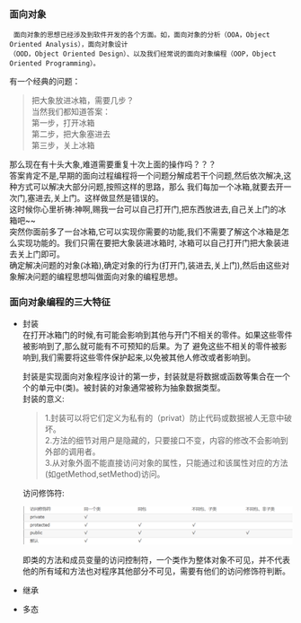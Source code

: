 ### 面向对象

     面向对象的思想已经涉及到软件开发的各个方面。如，面向对象的分析（OOA，Object Oriented Analysis），面向对象设计
    （OOD，Object Oriented Design）、以及我们经常说的面向对象编程（OOP，Object Oriented Programming）。
   有一个经典的问题：<br>
   >把大象放进冰箱，需要几步？<br>
   当然我们都知道答案：<br>
   >第一步，打开冰箱<br>
   >第二步，把大象塞进去<br>
   >第三步，关上冰箱<br>
   
   那么现在有十头大象,难道需要重复十次上面的操作吗？？？<br>
   答案肯定不是,早期的面向过程编程将一个问题分解成若干个问题,然后依次解决,这种方式可以解决大部分问题,按照这样的思路，那么
   我们每加一个冰箱,就要去开一次门,塞进去,关上门。这样做显然是错误的。<br>
   这时候你心里祈祷:神啊,赐我一台可以自己打开门,把东西放进去,自己关上门的冰箱吧~~<br>
   突然你面前多了一台冰箱,它可以实现你需要的功能,我们不需要了解这个冰箱是怎么实现功能的。我们只需在要把大象装进冰箱时,
   冰箱可以自己打开门把大象装进去关上门即可。<br>
   确定解决问题的对象(冰箱),确定对象的行为(打开门,装进去,关上门),然后由这些对象解决问题的编程思想叫做面向对象的编程思想。

### 面向对象编程的三大特征
* 封装<br>
     在打开冰箱门的时候,有可能会影响到其他与开门不相关的零件。如果这些零件被影响到了,那么就可能有不可预知的后果。为了
     避免这些不相关的零件被影响到,我们需要将这些零件保护起来,以免被其他人修改或者影响到。<br>
     
     封装是实现面向对象程序设计的第一步，封装就是将数据或函数等集合在一个个的单元中(类)。被封装的对象通常被称为抽象数据类型。<br>
     封装的意义:<br>
     > 1.封装可以将它们定义为私有的（privat）防止代码或数据被人无意中破坏。<br>
     > 2.方法的细节对用户是隐藏的，只要接口不变，内容的修改不会影响到外部的调用者。<br>
     > 3.从对象外面不能直接访问对象的属性，只能通过和该属性对应的方法(如getMethod,setMethod)访问。<br>

     访问修饰符:<br>

     ![](https://github.com/TrueOr/Java/raw/master/object-oriented/picture/访问修饰符.PNG)<br>

     即类的方法和成员变量的访问控制符，一个类作为整体对象不可见，并不代表他的所有域和方法也对程序其他部分不可见，需要有他们的访问修饰符判断。<br>
* 继承
* 多态

 
